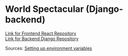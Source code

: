 # World Spectacular (Django-backend)

[Link for Frontend React Repository](https://github.com/aflack143/world_spectacular_frontend)<br>
[Link for Backend Django Repository](https://github.com/aflack143/world_spectacular_backend)


Sources: 
[Setting up environment variables](https://alicecampkin.medium.com/how-to-set-up-environment-variables-in-django-f3c4db78c55f)